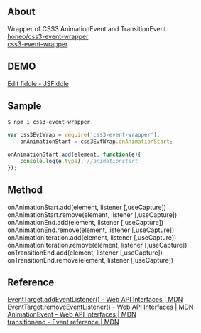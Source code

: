 About
-----
Wrapper of CSS3 AnimationEvent and TransitionEvent.  
[honeo/css3-event-wrapper](https://github.com/honeo/css3-event-wrapper)  
[css3-event-wrapper](https://www.npmjs.com/package/css3-event-wrapper)  

DEMO
-----
[Edit fiddle - JSFiddle](http://jsfiddle.net/e3bxstu5/)

Sample
-----
```bash
$ npm i css3-event-wrapper
```
```js
var css3EvtWrap = require('css3-event-wrapper'),
	onAnimationStart = css3EvtWrap.onAnimationStart;

onAnimationStart.add(element, function(e){
    console.log(e.type); //animationstart
});
```

Method
-----
onAnimationStart.add(element, listener [,useCapture])  
onAnimationStart.remove(element, listener [,useCapture])  
onAnimationEnd.add(element, listener [,useCapture])  
onAnimationEnd.remove(element, listener [,useCapture])  
onAnimationIteration.add(element, listener [,useCapture])  
onAnimationIteration.remove(element, listener [,useCapture])  
onTransitionEnd.add(element, listener [,useCapture])  
onTransitionEnd.remove(element, listener [,useCapture])  

Reference
-----
[EventTarget.addEventListener() - Web API Interfaces | MDN](https://developer.mozilla.org/en-US/docs/Web/API/EventTarget/addEventListener)  
[EventTarget.removeEventListener() - Web API Interfaces | MDN](https://developer.mozilla.org/en-US/docs/Web/API/EventTarget/removeEventListener)  
[AnimationEvent - Web API Interfaces | MDN](https://developer.mozilla.org/en-US/docs/Web/API/AnimationEvent)  
[transitionend - Event reference | MDN](https://developer.mozilla.org/en-US/docs/Web/Events/transitionend)  
